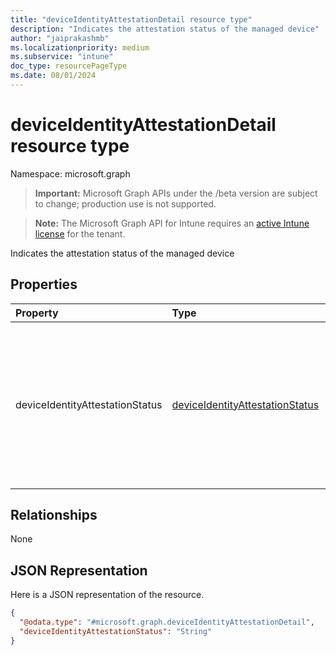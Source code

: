 ```yaml
---
title: "deviceIdentityAttestationDetail resource type"
description: "Indicates the attestation status of the managed device"
author: "jaiprakashmb"
ms.localizationpriority: medium
ms.subservice: "intune"
doc_type: resourcePageType
ms.date: 08/01/2024
---
```


# deviceIdentityAttestationDetail resource type

Namespace: microsoft.graph

> **Important:** Microsoft Graph APIs under the /beta version are subject to change; production use is not supported.

> **Note:** The Microsoft Graph API for Intune requires an [active Intune license](https://go.microsoft.com/fwlink/?linkid=839381) for the tenant.

Indicates the attestation status of the managed device

## Properties
|Property|Type|Description|
|:---|:---|:---|
|deviceIdentityAttestationStatus|[deviceIdentityAttestationStatus](../resources/intune-devices-deviceidentityattestationstatus.md)|Indicates the attestation status of the managed device. And in which way. Default: Unknown. This property is read-only. Possible values are: `unknown`, `trusted`, `unTrusted`, `notSupported`, `incompleteData`, `unknownFutureValue`.|

## Relationships
None

## JSON Representation
Here is a JSON representation of the resource.
<!-- {
  "blockType": "resource",
  "@odata.type": "microsoft.graph.deviceIdentityAttestationDetail"
}
-->
``` json
{
  "@odata.type": "#microsoft.graph.deviceIdentityAttestationDetail",
  "deviceIdentityAttestationStatus": "String"
}
```
